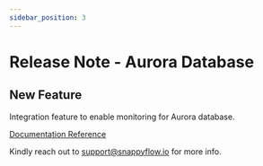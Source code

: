 ```yaml
---
sidebar_position: 3 
---
```

# Release Note - Aurora Database

## New Feature

Integration feature to enable monitoring for Aurora database.

[Documentation Reference](/docs/Integrations/plugin/auroraDB)

Kindly reach out to [support@snappyflow.io](mailto:support@snappyflow.io) for more info.







